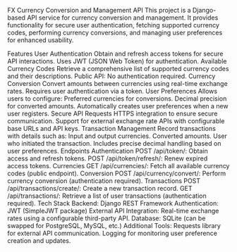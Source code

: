 FX
Currency Conversion and Management API
This project is a Django-based API service for currency conversion and management. It provides functionality for secure user authentication, fetching supported currency codes, performing currency conversions, and managing user preferences for enhanced usability.

Features
User Authentication
Obtain and refresh access tokens for secure API interactions.
Uses JWT (JSON Web Token) for authentication.
Available Currency Codes
Retrieve a comprehensive list of supported currency codes and their descriptions.
Public API: No authentication required.
Currency Conversion
Convert amounts between currencies using real-time exchange rates.
Requires user authentication via a token.
User Preferences
Allows users to configure:
Preferred currencies for conversions.
Decimal precision for converted amounts.
Automatically creates user preferences when a new user registers.
Secure API Requests
HTTPS integration to ensure secure communication.
Support for external exchange rate APIs with configurable base URLs and API keys.
Transaction Management
Record transactions with details such as:
Input and output currencies.
Converted amounts.
User who initiated the transaction.
Includes precise decimal handling based on user preferences.
Endpoints
Authentication
POST /api/token/: Obtain access and refresh tokens.
POST /api/token/refresh/: Renew expired access tokens.
Currencies
GET /api/currencies/: Fetch all available currency codes (public endpoint).
Conversion
POST /api/currency/convert/: Perform currency conversion (authentication required).
Transactions
POST /api/transactions/create/: Create a new transaction record.
GET /api/transactions/: Retrieve a list of user transactions (authentication required).
Tech Stack
Backend: Django REST Framework
Authentication: JWT (SimpleJWT package)
External API Integration: Real-time exchange rates using a configurable third-party API.
Database: SQLite (can be swapped for PostgreSQL, MySQL, etc.)
Additional Tools:
Requests library for external API communication.
Logging for monitoring user preference creation and updates.

